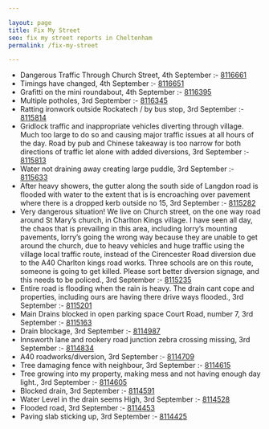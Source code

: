 ```yaml
---

layout: page
title: Fix My Street
seo: fix my street reports in Cheltenham
permalink: /fix-my-street

---
```


<!-- fix_marker starts -->

- Dangerous Traffic Through Church Street, 4th September :- [8116661](https://www.fixmystreet.com/report/8116661)
- Timings have changed, 4th September :- [8116651](https://www.fixmystreet.com/report/8116651)
- Grafitti on the mini roundabout, 4th September :- [8116395](https://www.fixmystreet.com/report/8116395)
- Multiple potholes, 3rd September :- [8116345](https://www.fixmystreet.com/report/8116345)
- Ratting ironwork outside Rockatech / by bus stop, 3rd September :- [8115814](https://www.fixmystreet.com/report/8115814)
- Gridlock traffic and inappropriate vehicles diverting through village. Much too large to do so and causing major traffic issues at all hours of the day. Road by pub and Chinese takeaway is too narrow for both directions of traffic let alone with added diversions, 3rd September :- [8115813](https://www.fixmystreet.com/report/8115813)
- Water not draining away creating large puddle, 3rd September :- [8115633](https://www.fixmystreet.com/report/8115633)
- After heavy showers, the gutter along the south side of Langdon road is flooded with water to the extent that is is encroaching over pavement where there is a dropped kerb outside no 15, 3rd September :- [8115282](https://www.fixmystreet.com/report/8115282)
- Very dangerous situation! We live on Church street, on the one way road around St Mary’s church, in Charlton Kings village. I have seen all day, the chaos that is prevailing in this area, including lorry’s mounting pavements, lorry’s going the wrong way because they are unable to get around the church, due to heavy vehicles and huge traffic using the village local traffic route, instead of the Cirencester Road diversion due to the A40 Charlton kings road works. Three schools are on this route, someone is going to get killed. Please sort better diversion signage, and this needs to be policed., 3rd September :- [8115235](https://www.fixmystreet.com/report/8115235)
- Entire road is flooding when the rain is heavy. The drain cant cope and properties, including ours are having there drive ways flooded., 3rd September :- [8115201](https://www.fixmystreet.com/report/8115201)
- Main Drains blocked in open parking space Court Road, number 7, 3rd September :- [8115163](https://www.fixmystreet.com/report/8115163)
- Drain blockage, 3rd September :- [8114987](https://www.fixmystreet.com/report/8114987)
- Innsworth lane and rookery road junction zebra crossing missing, 3rd September :- [8114834](https://www.fixmystreet.com/report/8114834)
- A40 roadworks/diversion, 3rd September :- [8114709](https://www.fixmystreet.com/report/8114709)
- Tree damaging fence with neighbour, 3rd September :- [8114615](https://www.fixmystreet.com/report/8114615)
- Tree growing into my property, making mess and not having enough day light., 3rd September :- [8114605](https://www.fixmystreet.com/report/8114605)
- Blocked drain, 3rd September :- [8114591](https://www.fixmystreet.com/report/8114591)
- Water Level in the drain seems High, 3rd September :- [8114528](https://www.fixmystreet.com/report/8114528)
- Flooded road, 3rd September :- [8114453](https://www.fixmystreet.com/report/8114453)
- Paving slab sticking up, 3rd September :- [8114425](https://www.fixmystreet.com/report/8114425)

<!-- fix_marker ends -->